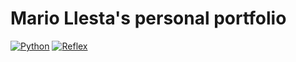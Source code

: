 # Mario Llesta's personal portfolio

[![Python](https://img.shields.io/badge/Python-3.12+-yellow?style=for-the-badge&logo=python&logoColor=white&labelColor=101010)](https://python.org)
[![Reflex](https://img.shields.io/badge/Reflex-0.6.7+-5646ED?style=for-the-badge&logo=reflex&logoColor=white&labelColor=101010)](https://reflex.dev)
